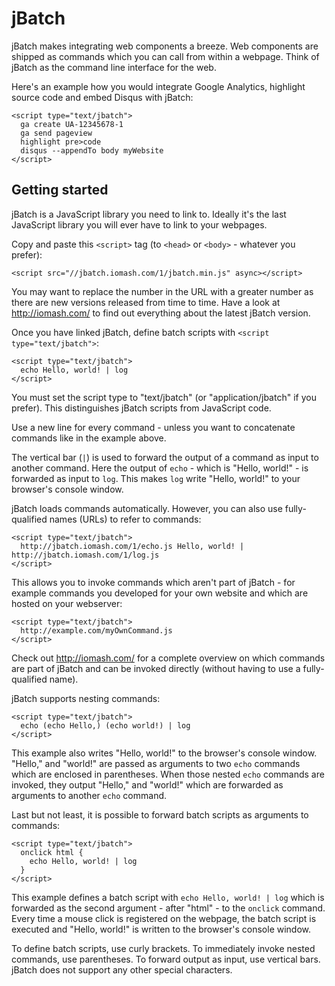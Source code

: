 # jBatch

jBatch makes integrating web components a breeze. Web components are shipped as commands which you can call from within a webpage. Think of jBatch as the command line interface for the web.

Here's an example how you would integrate Google Analytics, highlight source code and embed Disqus with jBatch:

```
<script type="text/jbatch">
  ga create UA-12345678-1
  ga send pageview
  highlight pre>code
  disqus --appendTo body myWebsite
</script>
```

## Getting started

jBatch is a JavaScript library you need to link to. Ideally it's the last JavaScript library you will ever have to link to your webpages.

Copy and paste this `<script>` tag (to `<head>` or `<body>` - whatever you prefer):

```
<script src="//jbatch.iomash.com/1/jbatch.min.js" async></script>
```

You may want to replace the number in the URL with a greater number as there are new versions released from time to time. Have a look at http://iomash.com/ to find out everything about the latest jBatch version.

Once you have linked jBatch, define batch scripts with `<script type="text/jbatch">`:

```
<script type="text/jbatch">
  echo Hello, world! | log
</script>
```

You must set the script type to "text/jbatch" (or "application/jbatch" if you prefer). This distinguishes jBatch scripts from JavaScript code.

Use a new line for every command - unless you want to concatenate commands like in the example above.

The vertical bar (`|`) is used to forward the output of a command as input to another command. Here the output of `echo` - which is "Hello, world!" - is forwarded as input to `log`. This makes `log` write "Hello, world!" to your browser's console window.

jBatch loads commands automatically. However, you can also use fully-qualified names (URLs) to refer to commands:

```
<script type="text/jbatch">
  http://jbatch.iomash.com/1/echo.js Hello, world! | http://jbatch.iomash.com/1/log.js
</script>
```

This allows you to invoke commands which aren't part of jBatch - for example commands you developed for your own website and which are hosted on your webserver:

```
<script type="text/jbatch">
  http://example.com/myOwnCommand.js
</script>
```

Check out http://iomash.com/ for a complete overview on which commands are part of jBatch and can be invoked directly (without having to use a fully-qualified name).

jBatch supports nesting commands:

```
<script type="text/jbatch">
  echo (echo Hello,) (echo world!) | log
</script>
```

This example also writes "Hello, world!" to the browser's console window. "Hello," and "world!" are passed as arguments to two `echo` commands which are enclosed in parentheses. When those nested `echo` commands are invoked, they output "Hello," and "world!" which are forwarded as arguments to another `echo` command.

Last but not least, it is possible to forward batch scripts as arguments to commands:

```
<script type="text/jbatch">
  onclick html {
    echo Hello, world! | log
  }
</script>
```

This example defines a batch script with `echo Hello, world! | log` which is forwarded as the second argument - after "html" - to the `onclick` command. Every time a mouse click is registered on the webpage, the batch script is executed and "Hello, world!" is written to the browser's console window.

To define batch scripts, use curly brackets. To immediately invoke nested commands, use parentheses. To forward output as input, use vertical bars. jBatch does not support any other special characters.
